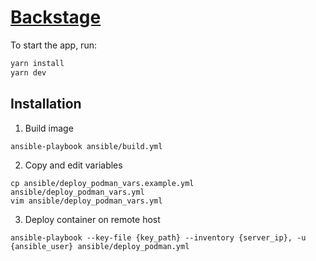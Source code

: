 # [Backstage](https://backstage.io)

To start the app, run:

```sh
yarn install
yarn dev
```

## Installation

1. Build image
```shell
ansible-playbook ansible/build.yml
```

2. Copy and edit variables
```shell
cp ansible/deploy_podman_vars.example.yml ansible/deploy_podman_vars.yml
vim ansible/deploy_podman_vars.yml
```

3. Deploy container on remote host
```shell
ansible-playbook --key-file {key_path} --inventory {server_ip}, -u {ansible_user} ansible/deploy_podman.yml
```